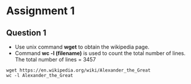# Assignment 1

## Question 1
* Use unix command **wget** to obtain the wikipedia page. 
* Command **wc -l (filename)** is used to count the total number of lines.
The total number of lines = 3457 

```
wget https://en.wikipedia.org/wiki/Alexander_the_Great
wc -l Alexander_the_Great

```

